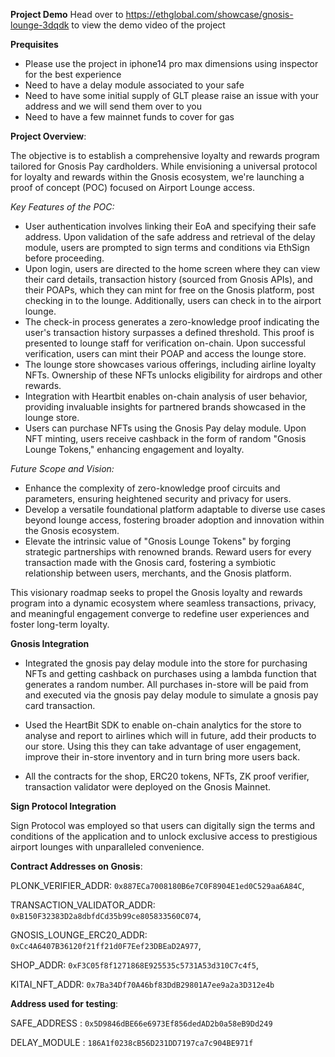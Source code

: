 **Project Demo**
Head over to https://ethglobal.com/showcase/gnosis-lounge-3dqdk to view the demo video of the project

**Prequisites**
- Please use the project in iphone14 pro max dimensions using inspector for the best experience
- Need to have a delay module associated to your safe 
- Need to have some initial supply of GLT please raise an issue with your address and we will send them over to you
- Need to have a few mainnet funds to cover for gas


**Project Overview**:

The objective is to establish a comprehensive loyalty and rewards program tailored for Gnosis Pay cardholders. While envisioning a universal protocol for loyalty and rewards within the Gnosis ecosystem, we're launching a proof of concept (POC) focused on Airport Lounge access.

*Key Features of the POC:*

- User authentication involves linking their EoA and specifying their safe address. Upon validation of the safe address and retrieval of the delay module, users are prompted to sign terms and conditions via EthSign before proceeding.
- Upon login, users are directed to the home screen where they can view their card details, transaction history (sourced from Gnosis APIs), and their POAPs, which they can mint for free on the Gnosis platform, post checking in to the lounge. Additionally, users can check in to the airport lounge.
- The check-in process generates a zero-knowledge proof indicating the user's transaction history surpasses a defined threshold. This proof is presented to lounge staff for verification on-chain. Upon successful verification, users can mint their POAP and access the lounge store.
- The lounge store showcases various offerings, including airline loyalty NFTs. Ownership of these NFTs unlocks eligibility for airdrops and other rewards.
- Integration with Heartbit enables on-chain analysis of user behavior, providing invaluable insights for partnered brands showcased in the lounge store.
- Users can purchase NFTs using the Gnosis Pay delay module. Upon NFT minting, users receive cashback in the form of random "Gnosis Lounge Tokens," enhancing engagement and loyalty.

*Future Scope and Vision:*

- Enhance the complexity of zero-knowledge proof circuits and parameters, ensuring heightened security and privacy for users.
- Develop a versatile foundational platform adaptable to diverse use cases beyond lounge access, fostering broader adoption and innovation within the Gnosis ecosystem.
- Elevate the intrinsic value of "Gnosis Lounge Tokens" by forging strategic partnerships with renowned brands. Reward users for every transaction made with the Gnosis card, fostering a symbiotic relationship between users, merchants, and the Gnosis platform.

This visionary roadmap seeks to propel the Gnosis loyalty and rewards program into a dynamic ecosystem where seamless transactions, privacy, and meaningful engagement converge to redefine user experiences and foster long-term loyalty.

**Gnosis Integration**

- Integrated the gnosis pay delay module into the store for purchasing NFTs and getting cashback on purchases using a lambda function that generates a random number. All purchases in-store will be paid from and executed via the gnosis pay delay module to simulate a gnosis pay card transaction.

- Used the HeartBit SDK to enable on-chain analytics for the store to analyse and report to airlines which will in future, add their products to our store. Using this they can take advantage of user engagement, improve their in-store inventory and in turn bring more users back.

- All the contracts for the shop, ERC20 tokens, NFTs, ZK proof verifier, transaction validator were deployed on the Gnosis Mainnet.

**Sign Protocol Integration**

⁠Sign Protocol was employed so that users can digitally sign the terms and conditions of the application and to unlock exclusive access to prestigious airport lounges with unparalleled convenience.


**Contract Addresses on Gnosis**:

PLONK_VERIFIER_ADDR: `0x887ECa7008180B6e7C0F8904E1ed0C529aa6A84C`,

TRANSACTION_VALIDATOR_ADDR: `0xB150F32383D2a8dbfdCd35b99ce805833560C074`,

GNOSIS_LOUNGE_ERC20_ADDR: `0xCc4A6407B36120f21ff21d0F7Eef23DBEaD2A977`,

SHOP_ADDR: `0xF3C05f8f1271868E925535c5731A53d310C7c4f5`,

KITAI_NFT_ADDR: `0x7Ba34Df70A46bf83DdB29801A7ee9a2a3D312e4b`

**Address used for testing**: 

SAFE_ADDRESS : `0x5D9846dBE66e6973Ef856dedAD2b0a58eB9Dd249`

DELAY_MODULE : `186A1f0238cB56D231DD7197ca7c904BE971f`
